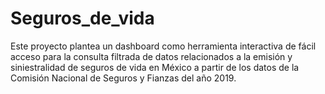# Seguros_de_vida
Este proyecto plantea un dashboard como herramienta interactiva de fácil acceso para la consulta filtrada de datos relacionados a la emisión y siniestralidad de seguros de vida en México a partir de los datos de la Comisión Nacional de Seguros y Fianzas del año 2019.
